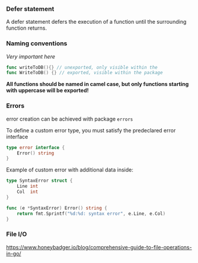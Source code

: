 
### Defer statement
A defer statement defers the execution of a function until the surrounding function returns.


### Naming conventions

*Very important here*
```go
func writeToDB(){} // unexported, only visible within the 
func WriteToDB() {} // exported, visible within the package
```

**All functions should be named in camel case, but only functions starting with uppercase will be exported!**

### Errors
error creation can be achieved with package `errors`

To define a custom error type, you must satisfy the predeclared error interface
```go
type error interface {
	Error() string
}
```

Example of custom error with additional data inside:
```go
type SyntaxError struct {
	Line int
	Col  int
}

func (e *SyntaxError) Error() string {
	return fmt.Sprintf("%d:%d: syntax error", e.Line, e.Col)
}
```
### File I/O
https://www.honeybadger.io/blog/comprehensive-guide-to-file-operations-in-go/
